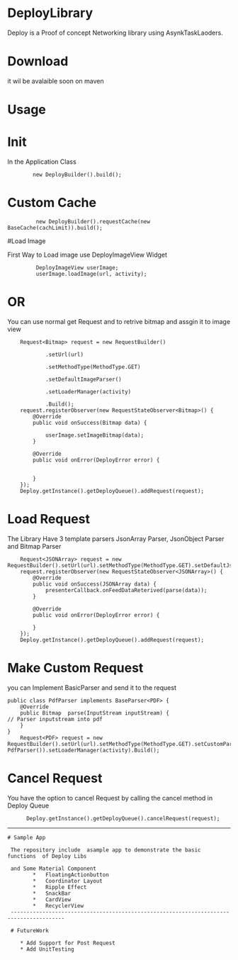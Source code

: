 # DeployLibrary
  Deploy is a Proof of concept  Networking library using AsynkTaskLaoders.
# Download
 it wil be avalaible soon on maven
# Usage

# Init
 In the Application Class 

            new DeployBuilder().build();

# Custom Cache

             new DeployBuilder().requestCache(new BaseCache(cachLimit)).build();

 #Load Image

 First Way to Load image use  DeployImageView Widget

             DeployImageView userImage;
             userImage.loadImage(url, activity);

  # OR

  You can use normal get Request and to retrive bitmap and assgin it to image view

        Request<Bitmap> request = new RequestBuilder()

                .setUrl(url)

                .setMethodType(MethodType.GET)

                .setDefaultImageParser()

                .setLoaderManager(activity)

                .Build();
        request.registerObserver(new RequestStateObserver<Bitmap>() {
            @Override
            public void onSuccess(Bitmap data) {

                userImage.setImageBitmap(data);
            }

            @Override
            public void onError(DeployError error) {


            }
        });
        Deploy.getInstance().getDeployQueue().addRequest(request);


# Load Request
 The Library Have 3 template parsers JsonArray Parser, JsonObject Parser and Bitmap Parser

        Request<JSONArray> request = new RequestBuilder().setUrl(url).setMethodType(MethodType.GET).setDefaultJsonArrayParser().setLoaderManager(activity).Build();
        request.registerObserver(new RequestStateObserver<JSONArray>() {
            @Override
            public void onSuccess(JSONArray data) {
                presenterCallback.onFeedDataReterived(parse(data));
            }

            @Override
            public void onError(DeployError error) {

            }
        });
        Deploy.getInstance().getDeployQueue().addRequest(request);

 # Make Custom Request

 you can Implement BasicParser and send it to the request

    public class PdfParser implements BaseParser<PDF> {
        @Override
        public Bitmap  parse(InputStream inputStream) {
    // Parser inputstream into pdf
        }
    }
        Request<PDF> request = new RequestBuilder().setUrl(url).setMethodType(MethodType.GET).setCustomParser(new PdfParser()).setLoaderManager(activity).Build();



 # Cancel Request

  You have the option to cancel Request by calling the cancel method in Deploy Queue

          Deploy.getInstance().getDeployQueue().cancelRequest(request);

   --------------------------------------------------------------------------------------
    # Sample App

     The repository include  asample app to demonstrate the basic functions  of Deploy Libs

     and Some Material Component
            *   FloatingActionbutton
            *   Coordinator Layout
            *   Ripple Effect
            *   SnackBar
            *   CardView
            *   RecyclerView
     ---------------------------------------------------------------------------------------

     # FutureWork

        * Add Support for Post Request
        * Add UnitTesting



        
        

   
